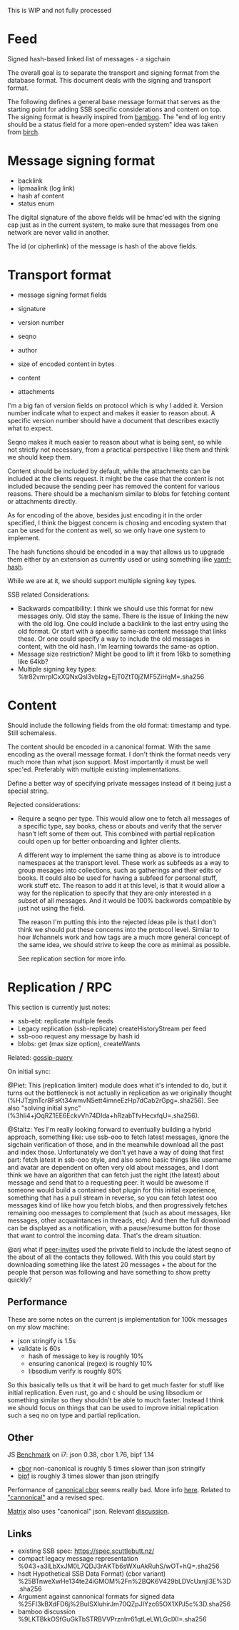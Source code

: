 This is WIP and not fully processed

# Feed

Signed hash-based linked list of messages - a sigchain

The overall goal is to separate the transport and signing format from
the database format. This document deals with the signing and
transport format.

The following defines a general base message format that serves as the
starting point for adding SSB specific considerations and content on
top. The signing format is heavily inspired from
[bamboo](https://github.com/AljoschaMeyer/bamboo). The "end of log
entry should be a status field for a more open-ended system" idea was
taken from [birch](https://github.com/cn-uofbasel/ssb-birch).

# Message signing format

 - backlink
 - lipmaalink (log link)
 - hash af content
 - status enum
 
The digital signature of the above fields will be hmac'ed with the
signing cap just as in the current system, to make sure that messages
from one network are never valid in another.

The id (or cipherlink) of the message is hash of the above fields.

# Transport format

 - message signing format fields
 - signature

 - version number
 - seqno
 - author
 - size of encoded content in bytes

 - content
 - attachments

I'm a big fan of version fields on protocol which is why I added
it. Version number indicate what to expect and makes it easier to
reason about. A specific version number should have a document that
describes exactly what to expect.

Seqno makes it much easier to reason about what is being sent, so
while not strictly not necessary, from a practical perspective I like
them and think we should keep them.

Content should be included by default, while the attachments can be
included at the clients request. It might be the case that the content
is not included because the sending peer has removed the content for
various reasons. There should be a mechanism similar to blobs for
fetching content or attachments directly.

As for encoding of the above, besides just encoding it in the order
specified, I think the biggest concern is chosing and encoding system
that can be used for the content as well, so we only have one system
to implement.

The hash functions should be encoded in a way that allows us to
upgrade them either by an extension as currently used or using
something like
[yamf-hash](https://github.com/AljoschaMeyer/yamf-hash).

While we are at it, we should support multiple signing key types.

SSB related Considerations:
 - Backwards compatibility: I think we should use this format for new
   messages only. Old stay the same. There is the issue of linking the
   new with the old log. One could include a backlink to the last
   entry using the old format. Or start with a specific same-as
   content message that links these. Or one could specify a way to
   include the old messages in content, with the old hash. I'm
   learning towards the same-as option.
 - Message size restriction? Might be good to lift it from 16kb to
   something like 64kb?
 - Multiple signing key types:
   %tr82vmrplCxXQNxQsl3vbIzg+EjT0ZtT0jZMF5ZiHqM=.sha256

# Content

Should include the following fields from the old format: timestamp and
type. Still schemaless.

The content should be encoded in a canonical format. With the same
encoding as the overall message format. I don't think the format needs
very much more than what json support. Most importantly it must be
well spec'ed. Preferably with multiple existing implementations.

Define a better way of specifying private messages instead of it
being just a special string.

Rejected considerations:
 - Require a seqno per type. This would allow one to fetch all
   messages of a specific type, say books, chess or abouts and verify
   that the server hasn't left some of them out. This combined with
   partial replication could open up for better onboarding and lighter
   clients. 
   
   A different way to implement the same thing as above is to
   introduce namespaces at the transport level. These work as
   subfeeds as a way to group mesages into collections, such as
   gatherings and their edits or books. It could also be used for
   having a subfeed for personal stuff, work stuff etc. The reason
   to add it at this level, is that it would allow a way for the
   replication to specify that they are only interested in a subset
   of all messages. And it would be 100% backwords compatible by
   just not using the field.
   
   The reason I'm putting this into the rejected ideas pile is that
   I don't think we should put these concerns into the protocol
   level. Similar to how #channels work and how tags are a much more
   general concept of the same idea, we should strive to keep the
   core as minimal as possible.
   
   See replication section for more info.

# Replication / RPC

This section is currently just notes:

- ssb-ebt: replicate multiple feeds
- Legacy replication (ssb-replicate) createHistoryStream per feed
- ssb-ooo request any message by hash id
- blobs: get (max size option), createWants

Related: [gossip-query](https://github.com/dominictarr/gossip-query)

On initial sync:

@Piet: This (replication limiter) module does what it's intended to
do, but it turns out the bottleneck is not actually in replication as
we originally thought
(%HJTzjmTcr8FsKt34wmvN5ett4imneEzHp7dCab2rGpg=.sha256). See also
"solving initial sync"
(%3hli4+jOqRZ1EE6EckvVh74DIda+hRzabTfvHecxfqU=.sha256).

@Staltz: Yes I'm really looking forward to eventually building a
hybrid approach, something like: use ssb-ooo to fetch latest messages,
ignore the sigchain verification of those, and in the meanwhile
download all the past and index those. Unfortunately we don't yet have
a way of doing that first part: fetch latest in ssb-ooo style, and
also some basic things like username and avatar are dependent on often
very old about messages, and I dont think we have an algorithm that
can fetch just the right (the latest) about message and send that to a
requesting peer. It would be awesome if someone would build a
contained sbot plugin for this initial experience, something that has
a pull stream in reverse, so you can fetch latest ooo messages kind of
like how you fetch blobs, and then progressively fetches remaining ooo
messages to complement that (such as about messages, like messages,
other acquaintances in threads, etc). And then the full download can
be displayed as a notification, with a pause/resume button for those
that want to control the incoming data. That's the dream situation.

@arj what if [peer-invites](https://github.com/ssbc/ssb-peer-invites)
used the private field to include the latest seqno of the about of all
the contacts they followed. With this you could start by downloading
something like the latest 20 messages + the about for the people that
person was following and have something to show pretty quickly?

## Performance

These are some notes on the current js implementation for 100k
messages on my slow machine:

 - json stringify is 1.5s
 - validate is 60s
   - hash of message to key is roughly 10%
   - ensuring canonical (regex) is roughly 10%
   - libsodium verify is roughly 80%

So this basically tells us that it will be hard to get much faster for
stuff like initial replication. Even rust, go and c should be using
libsodium or something similar so they shouldn't be able to much
faster. Instead I think we should focus on things that can be used to
improve initial replication such a seq no on type and partial
replication.

## Other

JS [Benchmark](https://github.com/ssbc/bench-ssb/tree/test-encodings) on i7: json 0.38, cbor 1.76, bipf 1.14

- [cbor](https://github.com/dignifiedquire/borc) non-canonical is roughly 5 times slower than json stringify
- [bipf](https://github.com/dominictarr/bipf) is roughly 3 times slower than json stringify

Performance of [canonical
cbor](https://tools.ietf.org/html/rfc7049#section-3.9) seems really
bad. More info
[here](https://github.com/dignifiedquire/borc/issues/22#issuecomment-445550315). Related to ["cannonical"](https://github.com/pyfisch/cbor/issues/17) and a revised spec.

[Matrix](https://matrix.org/docs/spec/appendices.html#canonical-json) also uses "canonical" json. Relevant [discussion](https://github.com/matrix-org/matrix-doc/issues/1013).

## Links
 - existing SSB spec: https://spec.scuttlebutt.nz/
 - compact legacy message representation %043+a3lLbXxJM0L7QDJ3rAKTb6sWXuAkRuhS/wOT+hQ=.sha256
 - hsdt Hypothetical SSB Data Format) (cbor variant) %25BTnweXwHe134te24iGMOM%2Fn%2BQK6V429bLDVcUxnjI3E%3D.sha256
 - Argument against cannonical formats for signed data  %25FI3kBXdFD6j%2BuISXluhirJm70QZpJIYzc65OX1XPJ5c%3D.sha256
 - bamboo discussion %9LKTBkkOSfGuGkTbSTRBVVPrznIrr61qtLeLWLGclXI=.sha256
